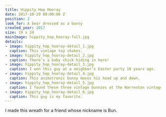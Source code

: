 ```yaml
---
title: Hippity Hop Hooray
date: 2017-10-29 00:00:00 Z
position: 2
look_for: A bear dressed as a bunny
created_year: 2017
size: 19 x 24
mainImage: hippity_hop_hooray-full.jpg
details:
- image: hippity_hop_hooray-detail_1.jpg
  caption: This vintage toy shakes.
- image: hippity_hop_hooray-detail_2.jpg
  caption: There’s a baby chick hiding in here!
- image: hippity_hop_hooray-detail_3.jpg
  caption: I won this guy at a neighbor’s Easter party 10 years ago.
- image: hippity_hop_hooray-detail_4.jpg
  caption: This animatronic bunny moves his head up and down.
- image: hippity_hop_hooray-detail_5.jpg
  caption: I found these three vintage bunnies at the Warrenton vintage market.
- image: hippity_hop_hooray-detail_6.jpg
  caption: This guy is my favorite.
---
```


I made this wreath for a friend whose nickname is Bun.
